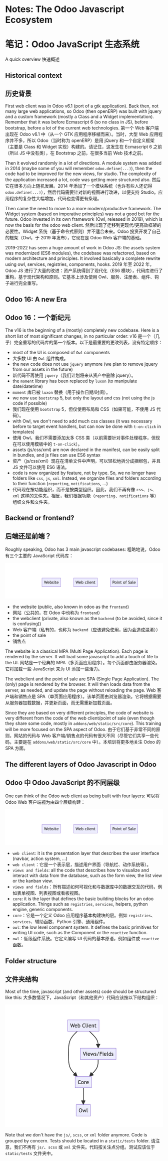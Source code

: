 # Notes: The Odoo Javascript Ecosystem
# 笔记：Odoo JavaScript 生态系统

A quick overview
快速概述

## Historical context
## 历史背景

First web client was in Odoo v6.1 (port of a gtk application). Back then,
not many large web applications, so Odoo (then openERP) was built with jquery
and a custom framework (mostly a Class and a Widget implementation). Remember
that it was before Ecmascript 6 (so no class in JS), before bootstrap, before
a lot of the current web technologies.
第一个 Web 客户端出现在 Odoo v6.1 中（从一个 GTK 应用程序移植而来）。当时，大型 Web 应用程序并不多，所以 Odoo（当时称为 openERP）是用 jQuery 和一个自定义框架（主要是 Class 和 Widget 实现）构建的。请记住，这发生在 Ecmascript 6 之前（所以 JS 中没有类），在 Bootstrap 之前，在很多当前 Web 技术之前。

Then it evolved randomly in a lot of directions. A module system was added in
2014 (maybe some of you will remember `odoo.define(...)`), then the code had to
be improved for the new views, for studio. The complexity of the application
increased a lot, code was getting more structured also.
然后它在很多方向上随机发展。2014 年添加了一个模块系统（也许有些人还记得 `odoo.define(...)`），然后代码需要针对新的视图进行改进，以便支持 Studio。应用程序的复杂性大幅增加，代码也变得更有条理。

Then came the need to move to a more modern/productive framework. The Widget system
(based on imperative principles) was not a good bet for the future. Odoo invested
in its own framework (Owl, released in 2019), which is now the basis for the odoo
web client.
然后出现了迁移到更现代/更高效框架的必要性。Widget 系统（基于命令式原则）并不适合未来。Odoo 投资开发了自己的框架（Owl，于 2019 年发布），它现在是 Odoo Web 客户端的基础。

2019-2022 has seen a huge amount of work in Odoo JS: the assets system was
modernized (ES6 modules), the codebase was refactored, based on modern architecture
and principles. It involved basically a complete rewrite using owl, services,
registries, components, hooks.
2019 年至 2022 年，Odoo JS 进行了大量的改进：资产系统得到了现代化（ES6 模块），代码库进行了重构，基于现代架构和原则。它基本上涉及使用 Owl、服务、注册表、组件、钩子进行完全重写。

## Odoo 16: A new Era
## Odoo 16：一个新纪元

The v16 is the beginning of a (mostly) completely new codebase. Here is a short
list of most significant changes, in no particular order:
v16 是一个（几乎）完全重写的代码库的第一个版本。以下是最重要的更改列表，没有特定顺序：

- most of the UI is composed of `Owl` components
- 大多数 UI 由 `Owl` 组件构成。
- the new code does not use `jquery` anymore (we plan to remove jquery from our assets in the future)
- 新代码不再使用 `jquery`（我们计划将来从资产中删除 jquery）。
- the `moment` library has been replaced by `luxon` (to manipulate date/datetime)
- `moment` 库已被 `luxon` 替换（用于操作日期/时间）。
- we now use `bootstrap` 5, but only the layout and css (not using the js code if possible)
- 我们现在使用 `bootstrap` 5，但仅使用布局和 CSS（如果可能，不使用 JS 代码）。
- with Owl, we don't need to add much css classes (it was necessary before to target event handlers, but can
  now be done with `t-on-click` in templates)
- 使用 Owl，我们不需要添加太多 CSS 类（以前需要针对事件处理程序，但现在可以使用模板中的 `t-on-click`）。  
- assets (js/css/xml) are now declared in the manifest, can be easily split in
  bundles, and js files can use ES6 syntax
- 资产（js/css/xml）现在在清单文件中声明，可以轻松地拆分成捆绑包，并且 JS 文件可以使用 ES6 语法。  
- code is now organized by feature, not by type. So, we no longer have folders like
  `css`, `js`, `xml`. Instead, we organize files and folders according to their
  function (`reporting`, `notifications`, ...)
- 代码现在按功能组织，而不是按类型组织。因此，我们不再有像 `css`、`js`、`xml` 这样的文件夹。相反，我们根据功能（`reporting`、`notifications` 等）组织文件和文件夹。

## Backend or frontend?
## 后端还是前端？

Roughly speaking, Odoo has 3 main javascript codebases:
粗略地说，Odoo 有三个主要的 JavaScript 代码库：

![104](notes/104.png)

- the website (public, also known in odoo as the `frontend`)
- 网站（公共的，在 Odoo 中也称为 `frontend`）
- the webclient (private, also known as the `backend` (to be avoided, since it is confusing))
- Web 客户端（私有的，也称为 `backend`（应该避免使用，因为会造成混淆））
- the point of sale
- 销售点

The website is a classical MPA (Multi Page Application). Each page is rendered
by the server. It will load some javascript to add a touch of life to the UI.
网站是一个经典的 MPA（多页面应用程序）。每个页面都由服务器渲染。它将加载一些 JavaScript 来为 UI 添加一些活力。

The webclient and the point of sale are SPA (Single Page Application). The (only)
page is rendered by the browser. It will then loads data from the server, as
needed, and update the page without reloading the page.
Web 客户端和销售点是 SPA（单页面应用程序）。该单页面由浏览器渲染。它将根据需要从服务器加载数据，并更新页面，而无需重新加载页面。

Since they are based on very different principles, the code of website is very
different from the code of the web client/point of sale (even though they share
some code, mostly in `addons/web/static/src/core`). This training will be
more focused on the SPA aspect of Odoo.
由于它们基于非常不同的原则，网站的代码与 Web 客户端/销售点的代码有很大不同（尽管它们共享一些代码，主要是在 `addons/web/static/src/core` 中）。本培训将更多地关注 Odoo 的 SPA 方面。

## The different layers of Odoo Javascript in Odoo
## Odoo 中 Odoo JavaScript 的不同层级

One can think of the Odoo web client as being built with four layers:
可以将 Odoo Web 客户端视为由四个层级构建：

![104](notes/104.png)

- `web client`: it is the presentation layer that describes the
  user interface (navbar, action system, ...)
- `web client`：它是一个表示层，描述用户界面（导航栏、动作系统等）。  
- `views and fields`: all the code that describes how to visualize and interact with data
  from the database, such as the form view, the list view or the kanban view.
- `views and fields`：所有描述如何可视化和与数据库中的数据交互的代码，例如表单视图、列表视图或看板视图。  
- `core`: it is the layer that defines the basic building blocks
  for an odoo application. Things such as `registries`, `services`, helpers,
  python engine, generic components.
- `core`：它是一个定义 Odoo 应用程序基本构建块的层。例如 `registries`、`services`、辅助函数、Python 引擎、通用组件。  
- `owl`: the low level component system. It defines the basic
  primitives for writing UI code, such as the Component or the `reactive` function.
- `owl`：低级组件系统。它定义编写 UI 代码的基本原语，例如组件或 `reactive` 函数。

## Folder structure
## 文件夹结构

Most of the time, javascript (and other assets) code should be structured like
this:
大多数情况下，JavaScript（和其他资产）代码应该按以下结构组织：

![105](notes/105.png)

Note that we don't have the `js/`, `scss`, or `xml` folder anymore. Code is
grouped by concern. Tests should be located in a `static/tests` folder.
请注意，我们不再有 `js/`、`scss` 或 `xml` 文件夹。代码按关注点分组。测试应该位于 `static/tests` 文件夹中。